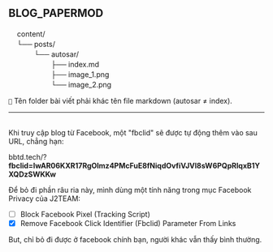 BLOG_PAPERMOD
---------------------------------------
ㅤ content/\
ㅤ └── posts/\
ㅤ ㅤ ㅤ └── autosar/\
ㅤ ㅤ ㅤ ㅤ ㅤ ├── index.md\
ㅤ ㅤ ㅤ ㅤ ㅤ ├── image_1.png\
ㅤ ㅤ ㅤ ㅤ ㅤ └── image_2.png


``📝`` Tên folder bài viết phải khác tên file markdown (autosar ≠ index).

______
\
Khi truy cập blog từ Facebook, một "fbclid" sẽ được tự động thêm vào sau URL, chẳng hạn:

bbtd.tech/?**fbclid=IwAR06KXR17RgOlmz4PMcFuE8fNiqdOvfiVJVl8sW6PQpRIqxB1YXQDzSWKKw**

Để bỏ đi phần râu ria này, mình dùng một tính năng trong mục Facebook Privacy của J2TEAM:
* [ ] Block Facebook Pixel (Tracking Script)
* [x] Remove Facebook Click Identifier (Fbclid) Parameter From Links

But, chỉ bỏ đi được ở facebook chính bạn, người khác vẫn thấy bình thường. 